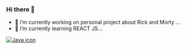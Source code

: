 ### Hi there 👋

- 🔭 I’m currently working on personal project about Rick and Morty ...
- 🌱 I’m currently learning REACT JS...

<a href="https://www.java.com/en/"><img src = "https://cdn-icons-png.flaticon.com/512/5968/5968282.png" alt = "Java icon"/></a>
